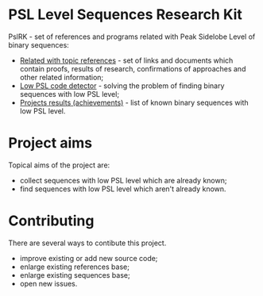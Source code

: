 PSL Level Sequences Research Kit
================================
PslRK - set of references and programs related with Peak Sidelobe Level of binary sequences:
 - [Related with topic references](References) - set of links and documents which contain
    proofs, results of research, confirmations of approaches and other related information;
 - [Low PSL code detector](CodeDetector) - solving the problem of finding binary sequences
    with low PSL level;
 - [Projects results (achievements)](Reports) - list of known binary sequences with low PSL
    level.



Project aims
============
Topical aims of the project are:
 - collect sequences with low PSL level which are already known;
 - find sequences with low PSL level which aren't already known.



Contributing
============
There are several ways to contibute this project.
 - improve existing or add new source code;
 - enlarge existing references base;
 - enlarge existing sequences base;
 - open new issues.
